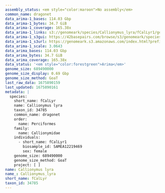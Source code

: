 ```yaml
---
assembly_status: <em style="color:maroon">No assembly</em>
common_name: dragonet
data_arima-1_bases: 114.03 Gbp
data_arima-1_bytes: 34.7 GiB
data_arima-1_coverage: 165.38x
data_arima-1_links: s3://genomeark/species/Callionymus_lyra/fCalLyr1/genomic_data/arima/<br>
data_arima-1_s3gui: https://42basepairs.com/browse/s3/genomeark/species/Callionymus_lyra/fCalLyr1/genomic_data/arima/
data_arima-1_s3url: https://genomeark.s3.amazonaws.com/index.html?prefix=species/Callionymus_lyra/fCalLyr1/genomic_data/arima/
data_arima-1_scale: 3.0643
data_arima_bases: 114.03 Gbp
data_arima_bytes: 34.7 GiB
data_arima_coverage: 165.38x
data_status: '<em style="color:forestgreen">Arima</em>'
genome_size: 689490000
genome_size_display: 0.69 Gbp
genome_size_method: GoaT
last_raw_data: 1675890159
last_updated: 1675890161
metadata: |
  species:
    short_name: fCalLyr
    name: Callionymus lyra
    taxon_id: 34785
    common_name: dragonet
    order:
      name: Perciformes
    family:
      name: Callionymidae
    individuals:
      - short_name: fCalLyr1
        biosample_id: SAMEA12219469
        sex: female
    genome_size: 689490000
    genome_size_method: GoaT
    project: [ ]
name: Callionymus lyra
name_: Callionymus_lyra
short_name: fCalLyr
taxon_id: 34785
---
```

